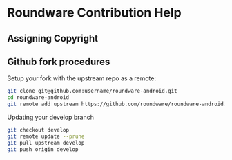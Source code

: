# Roundware Contribution Help

## Assigning Copyright

## Github fork procedures

Setup your fork with the upstream repo as a remote:

```bash
git clone git@github.com:username/roundware-android.git
cd roundware-android
git remote add upstream https://github.com/roundware/roundware-android.git
```

Updating your develop branch
```bash
git checkout develop
git remote update --prune
git pull upstream develop
git push origin develop
```
